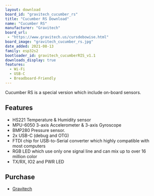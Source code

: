 ```yaml
---
layout: download
board_id: "gravitech_cucumber_rs"
title: "Cucumber RS Download"
name: "Cucumber RS"
manufacturer: "Gravitech"
board_url:
 - "https://www.gravitech.us/cursdebowise.html"
board_image: "gravitech_cucumber_rs.jpg"
date_added: 2021-08-13
family: esp32s2
bootloader_id: gravitech_cucumberRIS_v1.1
downloads_display: true
features:
  - Wi-Fi
  - USB-C
  - Breadboard-Friendly
---
```


Cucumber RS is a special version which include on-board sensors.

## Features

- HS221 Temperature & Humidity sensor
- MPU-6050 3-axis Accelerometer & 3-axis Gyroscope
- BMP280 Pressure sensor.
- 2x USB-C (debug and OTG)
- FTDI chip for USB-to-Serial converter which highly compatible with most computers
- RGB LED which use only one signal line and can mix up to over 16 million color
- TX/RX, IO2 and PWR LED

## Purchase

* [Gravitech](https://www.gravitech.us/cursdebowise.html)
